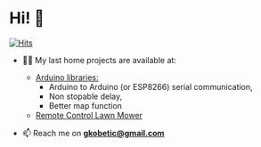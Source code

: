 <h1 align="left">Hi! 👋</h1>

[![Hits](https://hits.sh/github.com/gkobetic.svg?label=Profile%20views)](https://hits.sh/github.com/gkobetic/)

- 👨‍💻 My last home projects are available at:
    - [Arduino libraries: ](https://github.com/gkobetic/GregorsArduLibs)
        - Arduino to Arduino (or ESP8266) serial communication, 
        - Non stopable delay, 
        - Better map function
    - [Remote Control Lawn Mower](https://www.youtube.com/channel/UCBWLMt8vJG6_8bZfRz194SA)

- 📫 Reach me on **gkobetic@gmail.com**
